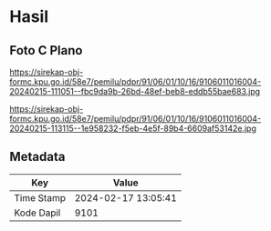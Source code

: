 # Hasil

## Foto C Plano

https://sirekap-obj-formc.kpu.go.id/58e7/pemilu/pdpr/91/06/01/10/16/9106011016004-20240215-111051--fbc9da9b-26bd-48ef-beb8-eddb55bae683.jpg

https://sirekap-obj-formc.kpu.go.id/58e7/pemilu/pdpr/91/06/01/10/16/9106011016004-20240215-113115--1e958232-f5eb-4e5f-89b4-6609af53142e.jpg


## Metadata

| Key        | Value               |
| ---------- | ------------------- |
| Time Stamp | 2024-02-17 13:05:41 |
| Kode Dapil | 9101                |



